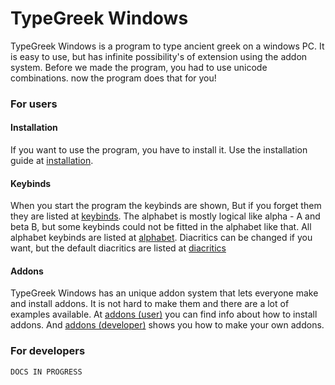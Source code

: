 # TypeGreek Windows 
TypeGreek Windows is a program to type ancient greek on a windows PC.
It is easy to use, but has infinite possibility's of extension using the addon system.
Before we made the program, you had to use unicode combinations.
now the program does that for you!  

### For users

#### Installation
If you want to use the program, you have to install it.
Use the installation guide at [installation](user/installation.md).
#### Keybinds
When you start the program the keybinds are shown,
But if you forget them they are listed at [keybinds](user/keybinds.md).
The alphabet is mostly logical like alpha - A and beta B,
but some keybinds could not be fitted in the alphabet like that.
All alphabet keybinds are listed at [alphabet](user/alphabet.md).
Diacritics can be changed if you want,
but the default diacritics are listed at [diacritics](user/diacritics.md)
#### Addons
TypeGreek Windows has an unique addon system that lets everyone make and install addons.
It is not hard to make them and there are a lot of examples available.
At [addons (user)](user/addons.md) you can find info about how to install addons.
And [addons (developer)](developer/addons.md) shows you how to make your own addons.

### For developers
```
DOCS IN PROGRESS
```
